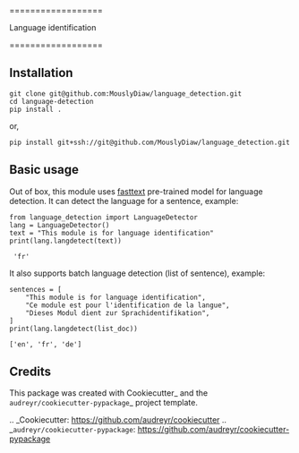 ==================

Language identification

==================


Installation
--------
```
git clone git@github.com:MouslyDiaw/language_detection.git
cd language-detection
pip install .
```
or,

```
pip install git+ssh://git@github.com/MouslyDiaw/language_detection.git
```

Basic usage
--------
Out of box, this module uses [fasttext](https://fasttext.cc/docs/en/language-identification.html)
pre-trained model for language detection.
It can detect the language for a sentence, example:
``` 
from language_detection import LanguageDetector
lang = LanguageDetector()
text = "This module is for language identification"
print(lang.langdetect(text))
```
``` 'fr'```

It also supports batch language detection (list of sentence), example:

```
sentences = [
    "This module is for language identification",
    "Ce module est pour l'identification de la langue",
    "Dieses Modul dient zur Sprachidentifikation",
]
print(lang.langdetect(list_doc))
```

```
['en', 'fr', 'de']
```

Credits
-------

This package was created with Cookiecutter_ and the `audreyr/cookiecutter-pypackage`_ project template.

.. _Cookiecutter: https://github.com/audreyr/cookiecutter
.. _`audreyr/cookiecutter-pypackage`: https://github.com/audreyr/cookiecutter-pypackage
